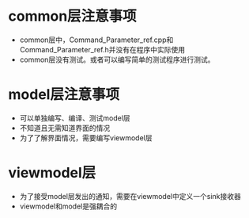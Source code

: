 # common层注意事项
- common层中，Command_Parameter_ref.cpp和Command_Parameter_ref.h并没有在程序中实际使用
- common层没有测试。或者可以编写简单的测试程序进行测试。
# model层注意事项
- 可以单独编写、编译、测试model层
- 不知道且无需知道界面的情况
- 为了了解界面情况，需要编写viewmodel层
# viewmodel层
- 为了接受model层发出的通知，需要在viewmodel中定义一个sink接收器
- viewmodel和model是强耦合的
